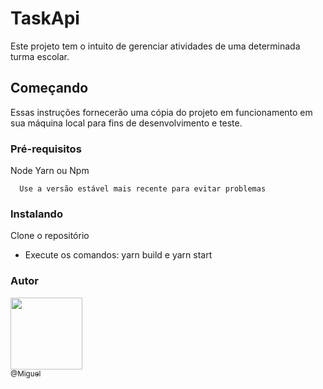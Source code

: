 # TaskApi

Este projeto tem o intuito de gerenciar atividades de uma determinada turma escolar.

## Começando

Essas instruções fornecerão uma cópia do projeto em funcionamento em sua máquina local para fins de desenvolvimento e teste.

### Pré-requisitos

Node
Yarn ou Npm

``` 
  Use a versão estável mais recente para evitar problemas
```

### Instalando

Clone o repositório

<ul>
  <li>Execute os comandos: yarn build e yarn start </li>
</ul>


### Autor


[<img src="https://avatars1.githubusercontent.com/miguellrodrigues" width="115"><br><sub>@Miguel</sub>](https://github.com/miguellrodrigues)
